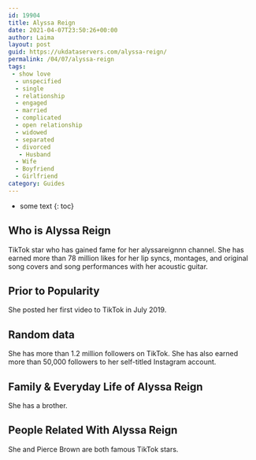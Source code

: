 ```yaml
---
id: 19904
title: Alyssa Reign
date: 2021-04-07T23:50:26+00:00
author: Laima
layout: post
guid: https://ukdataservers.com/alyssa-reign/
permalink: /04/07/alyssa-reign
tags:
 - show love
  - unspecified
  - single
  - relationship
  - engaged
  - married
  - complicated
  - open relationship
  - widowed
  - separated
  - divorced
   - Husband
  - Wife
  - Boyfriend
  - Girlfriend
category: Guides
---
```


* some text
{: toc}


## Who is Alyssa Reign
                  
                  
                  
TikTok star who has gained fame for her alyssareignnn channel. She has earned more than 78 million likes for her lip syncs, montages, and original song covers and song performances with her acoustic guitar.
                  
              
            
              
            
                
                
                
## Prior to Popularity
                  
                  
                  
She posted her first video to TikTok in July 2019.
                  
              
            
              
            
                
                
                
## Random data
                  
                  
                  
She has more than 1.2 million followers on TikTok. She has also earned more than 50,000 followers to her self-titled Instagram account. 
                  
              
            
              
            
                
                
                
## Family & Everyday Life of Alyssa Reign
                  
                  
                  
She has a brother.
                  
              
            
              
            
                
                
                
## People Related With Alyssa Reign
                  
                  
                  
She and Pierce Brown are both famous TikTok stars. 
                  
              
            
              
            
                
              
            
              
              
            
            
              
            
          
          
          
